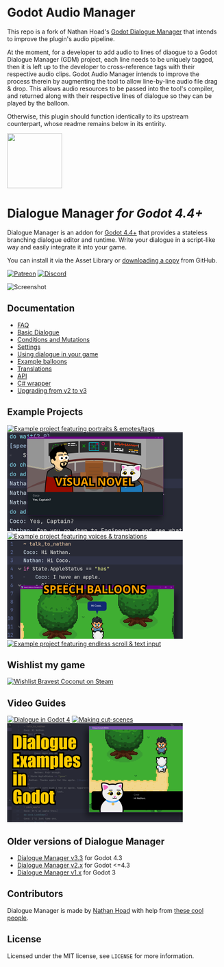 # Godot Audio Manager

This repo is a fork of Nathan Hoad's [Godot Dialogue Manager](https://github.com/nathanhoad/godot_dialogue_manager) that intends to improve the plugin's audio pipeline. 

At the moment, for a developer to add audio to lines of diaogue to a Godot Dialogue Manager (GDM) project, each line needs to be uniquely tagged, then it is left up to the developer to cross-reference tags with their respective audio clips. Godot Audio Manager intends to improve the process therein by augmenting the tool to allow line-by-line audio file drag & drop. This allows audio resources to be passed into the tool's compiler, and returned along with their respective lines of dialogue so they can be played by the balloon. 

Otherwise, this plugin should function identically to its upstream counterpart, whose readme remains below in its entirity. 

<img src="docs/media/logo.svg" width="128" height="128">

# Dialogue Manager _for Godot 4.4+_

Dialogue Manager is an addon for [Godot 4.4+](https://godotengine.org/) that provides a stateless branching dialogue editor and runtime. Write your dialogue in a script-like way and easily integrate it into your game.

You can install it via the Asset Library or [downloading a copy](https://github.com/nathanhoad/godot_dialogue_manager/archive/refs/heads/main.zip) from GitHub.

[![Patreon](https://img.shields.io/badge/Patreon-Support%20this%20Project-%23f1465a?style=for-the-badge)](https://www.patreon.com/nathanhoad) [![Discord](https://img.shields.io/discord/945920743915524176?label=discord&logo=discord&logoColor=%23fff&style=for-the-badge)](https://discord.gg/zwBVQdJchX)

![Screenshot](docs/media/screenshot.jpg)

## Documentation

- [FAQ](docs/FAQ.md)
- [Basic Dialogue](docs/Basic_Dialogue.md)
- [Conditions and Mutations](docs/Conditions_Mutations.md)
- [Settings](docs/Settings.md)
- [Using dialogue in your game](docs/Using_Dialogue.md)
- [Example balloons](docs/Example_Balloons.md)
- [Translations](docs/Translations.md)
- [API](docs/API.md)
- [C# wrapper](docs/CSharp.md)
- [Upgrading from v2 to v3](docs/2to3.md)

## Example Projects

[![Example project featuring portraits & emotes/tags](docs/media/example-portraits.png)](https://nathanhoad.itch.io/godot-dialogue-example-project-portraits)
[![Example project for visual novel](docs/media/example-visual-novel.png)](https://nathanhoad.itch.io/godot-dialogue-example-project-visual-novel)
[![Example project featuring voices & translations](docs/media/example-voices-translations.png)](https://nathanhoad.itch.io/voices-translations-godot-dialogue-example-project)
[![Example project featuring speech balloons](docs/media/example-speech-balloons.png)](https://nathanhoad.itch.io/speech-balloons-godot-dialogue-example-project)
[![Example project featuring endless scroll & text input](docs/media/example-endless-scroll.png)](https://nathanhoad.itch.io/endless-scroll-text-input-godot-dialogue-example-project)

## Wishlist my game

[![Wishlist Bravest Coconut on Steam](docs/media/bravest-coconut.png)](https://bravestcoconut.com/wishlist)

## Video Guides

[![Dialogue in Godot 4](docs/media/dialogue-in-godot.png)](https://youtu.be/UhPFk8FSbd8)
[![Making cut-scenes](docs/media/cutscenes.png)](https://youtu.be/G_TN8jz4v9o)
[![Making dialogue balloons](docs/media/video-examples.png)](https://youtu.be/Rd4bZEX2RCg)

## Older versions of Dialogue Manager

- [Dialogue Manager v3.3](https://github.com/nathanhoad/godot_dialogue_manager/releases/tag/v3.3.3) for Godot 4.3
- [Dialogue Manager v2.x](https://github.com/nathanhoad/godot_dialogue_manager/tree/v2.x) for Godot <=4.3
- [Dialogue Manager v1.x](https://github.com/nathanhoad/godot_dialogue_manager/tree/v1.x) for Godot 3

## Contributors

Dialogue Manager is made by [Nathan Hoad](https://nathanhoad.net) with help from [these cool people](https://github.com/nathanhoad/godot_dialogue_manager/graphs/contributors).

## License

Licensed under the MIT license, see `LICENSE` for more information.
